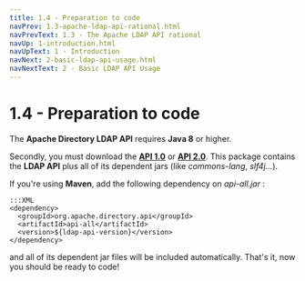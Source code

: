 ```yaml
---
title: 1.4 - Preparation to code
navPrev: 1.3-apache-ldap-api-rational.html
navPrevText: 1.3 - The Apache LDAP API rational
navUp: 1-introduction.html
navUpText: 1 - Introduction
navNext: 2-basic-ldap-api-usage.html
navNextText: 2 - Basic LDAP API Usage
---
```


# 1.4 - Preparation to code

The **Apache Directory LDAP API** requires **Java 8** or higher. 

Secondly, you must download the **[API 1.0](https://directory.apache.org/api/downloads-1.html)** or **[API 2.0](https://directory.apache.org/api/downloads-2.html)**. This package contains the **LDAP API** plus all of its dependent jars (like _commons-lang_, _slf4j_...).

If you're using **Maven**, add the following dependency on _api-all.jar_ :

    :::XML
    <dependency>
      <groupId>org.apache.directory.api</groupId>
      <artifactId>api-all</artifactId>
      <version>${ldap-api-version}</version>
    </dependency>


and all of its dependent jar files will be included automatically.  That's it, now you should be ready to code!
